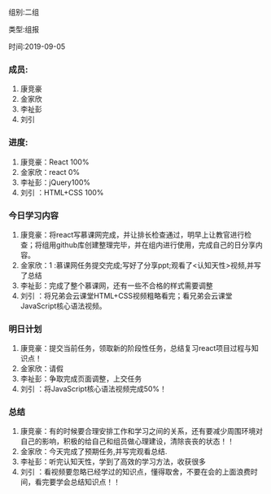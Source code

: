 组别:二组

类型:组报

时间:2019-09-05

### 成员:

1. 康竞豪
2. 金家欣
3. 李祉彭
4. 刘引   

### 进度:

1.  康竞豪：React 100%
2.  金家欣：react 0%
3.  李祉彭：jQuery100%
4.  刘引  ：HTML+CSS 100%

### 今日学习内容

1.  康竞豪：将react写慕课网完成，并让排长检查通过，明早上让教官进行检查；将组用github库创建整理完毕，并在组内进行使用，完成自己的日分享内容。
2.  金家欣：1 :慕课网任务提交完成;写好了分享ppt;观看了<认知天性>视频,并写了总结
3.  李祉彭：完成了整个慕课网，还有一些不合格的样式需要调整
4.  刘引  ：将兄弟会云课堂HTML+CSS视频粗略看完；看兄弟会云课堂JavaScript核心语法视频。

### 明日计划

1.  康竞豪：提交当前任务，领取新的阶段性任务，总结复习react项目过程与知识点！
2.  金家欣：请假
3.  李祉彭：争取完成页面调整，上交任务
4.  刘引  ：将JavaScript核心语法视频完成50%！

### 总结

1.  康竞豪：有的时候要合理安排工作和学习之间的关系，还有要减少周围环境对自己的影响，积极的给自己和组员做心理建设，清除丧丧的状态！！
2.  金家欣：今天完成了预期任务,并写完观看总结.
3.  李祉彭：听完认知天性，学到了高效的学习方法，收获很多
4.  刘引  ：看视频要忽略已经学过的知识点，懂得取舍，不要在会的上面浪费时间，看完要学会总结知识点！！



